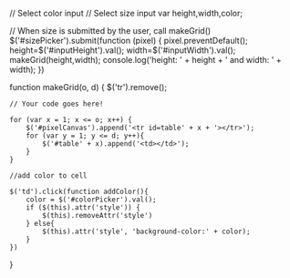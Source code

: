// Select color input
// Select size input
var height,width,color;

// When size is submitted by the user, call makeGrid()
$('#sizePicker').submit(function (pixel) {
    pixel.preventDefault();
    height=$('#inputHeight').val();
    width=$('#inputWidth').val();
    makeGrid(height,width);
    console.log('height: ' + height + ' and width: ' + width);
})

function makeGrid(o, d) {
    $('tr').remove();

    // Your code goes here!

    for (var x = 1; x <= o; x++) {
        $('#pixelCanvas').append('<tr id=table' + x + '></tr>');
        for (var y = 1; y <= d; y++){
            $('#table' + x).append('<td></td>');
        }
    }

    //add color to cell

    $('td').click(function addColor(){
        color = $('#colorPicker').val();
        if ($(this).attr('style')) {
            $(this).removeAttr('style')
        } else{
            $(this).attr('style', 'background-color:' + color);
        }
    })
}
